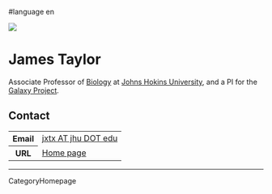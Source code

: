 
#language en
<div class='right'><a href='http://www.bio.jhu.edu/Faculty/Taylor/Default.html'><img src='/GalaxyTeam/james.jpg' /></a></div>

# James Taylor

Associate Professor of  [Biology](http://www.bio.jhu.edu/) at [Johns Hokins University](http://www.jhu.edu/), and a PI for the [Galaxy Project](http://galaxyproject.org).

## Contact

<table>
  <tr>
    <th> Email </th>
    <td> <a href="mailto:jxtx AT jhu DOT edu">jxtx AT jhu DOT edu</a> </td>
  </tr>
  <tr>
    <th> URL </th>
    <td> <a href='http://www.bio.jhu.edu/Faculty/Taylor/Default.html'>Home page</a> </td>
  </tr>
</table>


---
CategoryHomepage
